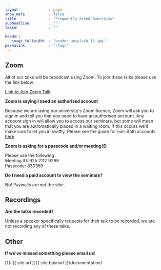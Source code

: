 ```yaml
---
layout              : page
show_meta           : false
title               : "Frequently Asked Questions"
subheadline         : ""
teaser              : ""

header:
   image_fullwidth  : "header_unsplash_12.jpg"
permalink           : "/faq/"
---
```


## Zoom

All of our talks will be broadcast using Zoom. To join these talks please use the link below. 

[Link to Join Zoom Talk](https://bath-ac-uk.zoom.us/j/92521129299?pwd=WFV1YnhuOEY5Q3lFaHRIM3RjUkcyUT09)

__Zoom is saying I need an authorised account__

Because we are using our university's Zoom licence, Zoom will ask you to sign in and tell you that you need to have an authorised account. Any account sign in will allow you to access our seminars, but some will mean that you are autromatically placed in a waiting room. If this occurs we'll make sure to let you in swiftly. Please see the guide for non-Bath accounts [here](https://teachinghub.bath.ac.uk/wp-content/uploads/2020/10/accessing_zoom_meetings_externals.pdf).

**Zoom is asking for a passcode and/or meeting ID**

Please use the following:\
Meeting ID: 925 2112 9299\
Passcode: 830359

**Do I need a paid account to view the seminars?**

No! Paywalls are not the vibe.

## Recordings

**Are the talks recorded?**

Unless a speaker specifically requests for their talk to be recorded, we are not recording any of these talks.

## Other

**If we've missed something please email us!**









 [1]: {{ site.url }}{{ site.baseurl }}/documentation/
